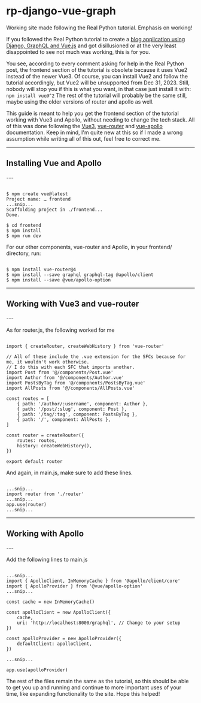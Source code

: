 # rp-django-vue-graph
Working site made following the Real Python tutorial. Emphasis on working!

If you followed the Real Python tutorial to create a [blog application using Django, GraphQL and Vue.js](https://realpython.com/python-django-blog/) and got disillusioned or at the very least disappointed to see not much was working, this is for you.

You see, according to every comment asking for help in the Real Python post, the frontend section of the tutorial is obsolete because it uses Vue2 instead of the newer Vue3. Of course, you can install Vue2 and follow the tutorial accordingly, but Vue2 will be unsupported from Dec 31, 2023. Still, nobody will stop you if this is what you want, in that case just install it with:
`npm install vue@^2`
The rest of the tutorial will probably be the same still, maybe using the older versions of router and apollo as well.

This guide is meant to help you get the frontend section of the tutorial working with Vue3 and Apollo, without needing to change the tech stack. All of this was done following the [Vue3](https://v2.vuejs.org/v2/guide/), [vue-router](https://router.vuejs.org/installation.html) and [vue-apollo](https://apollo.vuejs.org/guide-option/setup.html) documentation. Keep in mind, I'm quite new at this so if I made a wrong assumption while writing all of this out, feel free to correct me. 

---
<h2>Installing Vue and Apollo</h2>
---

```

$ npm create vue@latest
Project name: … frontend
...snip...
Scaffolding project in ./frontend...
Done.

$ cd frontend
$ npm install
$ npm run dev

```

For our other components, vue-router and Apollo, in your frontend/ directory, run: 
```

$ npm install vue-router@4
$ npm install --save graphql graphql-tag @apollo/client
$ npm install --save @vue/apollo-option

```

---
<h2>Working with Vue3 and vue-router</h2>
---

As for router.js, the following worked for me
```

import { createRouter, createWebHistory } from 'vue-router'

// All of these include the .vue extension for the SFCs because for me, it wouldn't work otherwise.
// I do this with each SFC that imports another.
import Post from '@/components/Post.vue'
import Author from '@/components/Author.vue'
import PostsByTag from '@/components/PostsByTag.vue'
import AllPosts from '@/components/AllPosts.vue'

const routes = [
    { path: '/author/:username', component: Author },
    { path: '/post/:slug', component: Post },
    { path: '/tag/:tag', component: PostsByTag },
    { path: '/', component: AllPosts },
]

const router = createRouter({
    routes: routes,
    history: createWebHistory(),
})

export default router

```

And again, in main.js, make sure to add these lines.

```

...snip...
import router from './router'
...snip...
app.use(router)
...snip...

```

---
<h2>Working with Apollo</h2>
---

Add the following lines to main.js

```

...snip...
import { ApolloClient, InMemoryCache } from '@apollo/client/core'
import { ApolloProvider } from '@vue/apollo-option'
...snip...

const cache = new InMemoryCache()

const apolloClient = new ApolloClient({
    cache,
    uri: 'http://localhost:8000/graphql', // Change to your setup
})

const apolloProvider = new ApolloProvider({
    defaultClient: apolloClient,
})

...snip...

app.use(apolloProvider)

```

The rest of the files remain the same as the tutorial, so this should be able to get you up and running and continue to more important uses of your time, like expanding functionality to the site. Hope this helped!